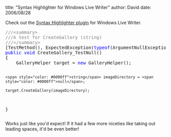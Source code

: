 
title: "Syntax Highlighter for Windows Live Writer"
author: David
date: 2006/08/28

<p>Check out the <a href="http://www.codeplex.com/Project/ListForums.aspx?ProjectName=Highlight4Writer">Syntax Highlighter plugin</a> for Windows Live Writer.</p><pre><span style="color: #808080">///&lt;summary&gt;</span>
<span style="color: #808080">///A test for CreateGallery (string)</span>
<span style="color: #808080">///&lt;/summary&gt;</span>
[TestMethod(), ExpectedException(<span style="color: #0000ff">typeof</span>(ArgumentNullException))]
<span style="color: #0000ff">public</span> <span style="color: #0000ff">void</span> CreateGallery_TestNull()
{
    GalleryHelper target = <span style="color: #0000ff">new</span> GalleryHelper();

    <span style="color: #0000ff">string</span> imageDirectory = <span style="color: #0000ff">null</span>;

    target.CreateGallery(imageDirectory);
}</pre>
<p>Works just like you'd expect! If it had a few more niceties like taking out leading spaces, it'd be even better!</p>
